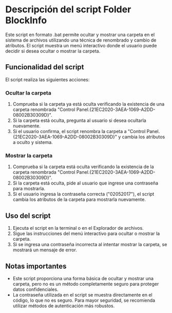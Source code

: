 # Descripción del script Folder BlockInfo

Este script en formato .bat permite ocultar y mostrar una carpeta en el sistema de archivos utilizando una técnica de renombrado y cambio de atributos. El script muestra un menú interactivo donde el usuario puede decidir si desea ocultar o mostrar la carpeta.

## Funcionalidad del script

El script realiza las siguientes acciones:

### Ocultar la carpeta

1. Comprueba si la carpeta ya está oculta verificando la existencia de una carpeta renombrada "Control Panel.{21EC2020-3AEA-1069-A2DD-08002B30309D}".
2. Si la carpeta está oculta, pregunta al usuario si desea ocultarla nuevamente.
3. Si el usuario confirma, el script renombra la carpeta a "Control Panel.{21EC2020-3AEA-1069-A2DD-08002B30309D}" y cambia los atributos a oculto y sistema.

### Mostrar la carpeta

1. Comprueba si la carpeta está oculta verificando la existencia de la carpeta renombrada "Control Panel.{21EC2020-3AEA-1069-A2DD-08002B30309D}".
2. Si la carpeta está oculta, pide al usuario que ingrese una contraseña para mostrarla.
3. Si el usuario ingresa la contraseña correcta ("02052017"), el script cambia los atributos de la carpeta para mostrarla nuevamente.

## Uso del script

1. Ejecuta el script en la terminal o en el Explorador de archivos.
2. Sigue las instrucciones del menú interactivo para ocultar o mostrar la carpeta.
3. Si se ingresa una contraseña incorrecta al intentar mostrar la carpeta, se mostrará un mensaje de error.

## Notas importantes

- Este script proporciona una forma básica de ocultar y mostrar una carpeta, pero no es un método completamente seguro para proteger datos confidenciales.
- La contraseña utilizada en el script se muestra directamente en el código, lo que no es seguro. Para mayor seguridad, se recomienda utilizar métodos de autenticación más robustos.

